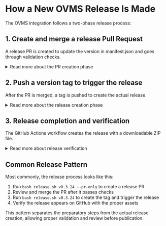 # How a New OVMS Release Is Made

The OVMS integration follows a two-phase release process:

## 1. Create and merge a release Pull Request

A release PR is created to update the version in manifest.json and goes through validation checks.

<details>
<summary>Read more about the PR creation phase</summary>

This phase involves preparing the codebase for release:

1. **Version Update**: The version in `custom_components/ovms/manifest.json` is updated to match the new release version (e.g. "v0.3.24").

2. **Release Branch Creation**: A branch named `release/vX.Y.Z` (e.g. `release/v0.3.24`) is created with this change.

3. **PR Creation**: A pull request is opened using this branch, targeting the main branch.

4. **Automated Validation**: When this PR is created, the `release_test.yml` workflow automatically runs multiple validation checks:
   - HACS validation (compatibility with Home Assistant Community Store)
   - Hassfest validation (compatibility with Home Assistant core)
   - Python code validation (syntax checking, linting)
   - Version check (ensures the manifest version matches the branch name)
   - The PR is automatically labeled with "release"

5. **Manual Review**: The PR must be reviewed and approved according to the checklist in the PR template.

This can be done manually or automated using the `release.sh` script with the `--pr-only` flag:
```bash
bash release.sh v0.3.24 --pr-only
```

This script handles steps 1-3, and GitHub Actions handles step 4.
</details>

## 2. Push a version tag to trigger the release

After the PR is merged, a tag is pushed to create the actual release.

<details>
<summary>Read more about the release creation phase</summary>

This phase creates the actual GitHub release:

1. **Tag Creation**: After the PR is merged to main, a Git tag matching the version (e.g. `v0.3.24`) is created and pushed to GitHub.

2. **Release Workflow Trigger**: When a tag starting with "v" is pushed, the `release.yml` workflow is automatically triggered.

3. **Asset Preparation**: The workflow:
   - Creates a `release` directory
   - Copies only the necessary files into it:
     - `custom_components/ovms/` (the integration code)
     - `README.md` (documentation)
     - `LICENSE` (legal information)

4. **ZIP Creation**: The workflow zips these files into `ovms-home-assistant.zip`, which will be the installable package.

5. **GitHub Release Creation**: Using the GitHub CLI, the workflow:
   - Creates a new GitHub release with the tag name
   - Sets the title to "OVMS Home Assistant vX.Y.Z"
   - Automatically generates release notes based on changes since the last release
   - Attaches the ZIP file as a downloadable asset
   - Marks it as the latest release

This can be done manually with Git commands or using the `release.sh` script without flags:
```bash
bash release.sh v0.3.24
```

The script checks if the version is already updated in manifest.json, creates and pushes the tag, triggering the GitHub Actions workflow to create the actual release.
</details>

## 3. Release completion and verification

The GitHub Actions workflow creates the release with a downloadable ZIP file.

<details>
<summary>Read more about release verification</summary>

Once the release workflow completes:

1. **Release Availability**: A new release appears on the GitHub repository's Releases page with:
   - The version number in the title
   - Automatically generated release notes
   - The `ovms-home-assistant.zip` file attached as a downloadable asset

2. **HACS Discovery**: When properly tagged and released, the new version becomes discoverable in the Home Assistant Community Store (HACS).

3. **Verification Steps**:
   - Check that the release appears on GitHub
   - Verify that the ZIP file contains all necessary components
   - Ensure the version in the manifest.json inside the ZIP matches the release tag
   - The ZIP file structure should match what Home Assistant expects for custom integrations

4. **Installation**: Users can install this release either:
   - Through HACS if the repository is added as a custom repository
   - By manually downloading the ZIP and extracting to their Home Assistant config/custom_components directory

The release workflow is designed to create consistent, properly structured releases that follow Home Assistant's requirements for custom integrations.
</details>

## Common Release Pattern

Most commonly, the release process looks like this:

1. Run `bash release.sh v0.3.24 --pr-only` to create a release PR
2. Review and merge the PR after it passes checks
3. Run `bash release.sh v0.3.24` to create the tag and trigger the release
4. Verify the release appears on GitHub with the proper assets

This pattern separates the preparatory steps from the actual release creation, allowing proper validation and review before publication.
